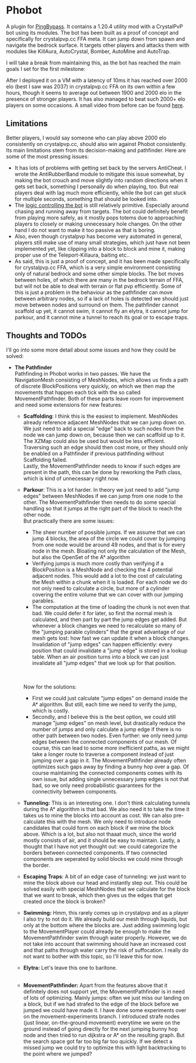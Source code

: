 # Phobot
A plugin for [PingBypass](https://github.com/3arthqu4ke/PingBypass).
It contains a 1.20.4 utility mod with a CrystalPvP bot using its modules.
The bot has been built as a proof of concept and specifically for crystalpvp.cc FFA meta.
It can jump down from spawn and navigate the bedrock surface.
It targets other players and attacks them with modules like KillAura, AutoCrystal, Bomber, AutoMine and AutoTrap.

I will take a break from maintaining this, as the bot has reached the main goals I set for the first milestone:

After I deployed it on a VM with a latency of 10ms it has reached over 2000 elo
(best I saw was 2037) in crystalpvp.cc FFA on its own within a few hours,
though it seems to average out between 1900 and 2000 elo in the presence of stronger players.
It has also managed to beat such 2000+ elo players on some occasions.
A small video from before can be found [here](https://youtu.be/4Mcz-MGM_g8?feature=shared).

## Limitations
Better players, I would say someone who can play above 2000 elo consistently on crystalpvp.cc, should also
win against Phobot consistently. Its main limitations stem from its decision-making and pathfinder.
Here are some of the most pressing issues:
- It has lots of problems with getting set back by the servers AntiCheat.
I wrote the AntiRubberBand module to mitigate this issue somewhat,
by making the bot crouch and move slightly into random directions when it gets set back,
something I personally do when playing, too.
But real players deal with lag much more efficiently, while the bot can get stuck for multiple seconds,
something that should be looked into.
- The [logic controlling the bot](src/main/java/me/earth/phobot/bot/behaviours) is still relatively primitive.
Especially around chasing and running away from targets.
The bot could definitely benefit from playing more safely, as it mostly pops totems due to approaching players to
closely or making unnecessary hole changes.
On the other hand I do not want to make it too passive as that is boring.
- Also, even though crystalpvp has become very automated in general, players still make use of many small strategies,
which just have not been implemented yet, like clipping into a block to block and mine it,
making proper use of the Teleport-Killaura, baiting etc..
- As said, this is just a proof of concept, and it has been made specifically for crystalpvp.cc FFA,
which is a very simple environment consisting only of natural bedrock and some other simple blocks.
The bot moves between holes, of which there are many in the bedrock terrain of FFA, but will not be able to 
deal with terrain or flat pvp efficiently.
Some of this is just a problem in the behaviour as the pathfinder can move between arbitrary nodes,
so if a lack of holes is detected we should just move between nodes and surround on them.
The pathfinder cannot scaffold up yet, it cannot swim, it cannot fly an elytra,
it cannot jump for parkour, and it cannot mine a tunnel to reach its goal or to escape traps.
## Thoughts and TODOs
I'll go into some more detail about some issues and how they could be solved:
- **The Pathfinder**  
  Pathfinding in Phobot works in two passes. 
We have the NavigationMesh consisting of MeshNodes,
which allows us finds a path of discrete BlockPositions very quickly,
on which we then map the movements that happen each tick with the so called MovementPathfinder.
Both of these parts leave room for improvement and need some extensions for new features:
  - **Scaffolding**: I think this is the easiest to implement.
  MeshNodes already reference adjacent MeshNodes that we can jump down on. 
  We just need to add a special "edge" back to such nodes from the node we can jump down on,
  because then we can scaffold up to it.
  The XZMap could also be used but would be less efficient.
  Traversing such an edge should then cost more,
  or they should only be enabled on a Pathfinder if previous pathfinding without Scaffolding failed.  
  Lastly, the MovementPathfinder needs to know if such edges are present in the path, 
  this can be done by reworking the Path class, which is kind of unnecessary right now.
  - **Parkour**: This is a lot harder.
  In theory we just need to add "jump edges" between MeshNodes if we can jump from one node to the other.
  The MovementPathfinder then needs to do some special handling so that it jumps at the right part of the block to
  reach the other node.  
  But practically there are some issues:
    - The sheer number of possible jumps. 
    If we assume that we can jump 4 blocks, the area of the circle we could cover by jumping from one node would
    be around 49 nodes, and that is for every node in the mesh. Bloating not only the calculation of the Mesh,
    but also the OpenSet of the A* algorithm
    - Verifying jumps is much more costly than verifying if a BlockPosition is a MeshNode
    and checking the 4 potential adjacent nodes.
    This would add a lot to the cost of calculating the Mesh within a chunk when it is loaded.
    For each node we do not only need to calculate a circle,
    but more of a cylinder covering the entire volume that we can cover with our jumping parables.
    - The computation at the time of loading the chunk is not even that bad.
    We could defer it for later, so first the normal mesh is calculated, and then part by part the jump edges get added.
    But whenever a block changes we need to recalculate so many of the "jumping parable cylinders" that the great
    advantage of our mesh gets lost: how fast we can update it when a block changes.  
    Invalidation of "jump edges" can happen efficiently: every position that could invalidate a "jump edge"
    is stored in a lookup table. When an air position turns into a block we can just invalidate all "jump edges"
    that we look up for that position.
      
    <br></br>
    Now for the solutions:
    - First we could just calculate "jump edges" on demand inside the A* algorithm.
    But still, each time we need to verify the jump, which is costly.  
    - Secondly, and I believe this is the best option, we could still manage "jump edges" on mesh level, but
    drastically reduce the number of jumps and only calculate a jump edge if there is no other path
    between two nodes.
    Even further: we only need jump edges between the connected components of our mesh.
    Of course, this can lead to some more inefficient paths, as we might take a longer route to traverse
    a component instead of just jumping over a gap in it. The MovementPathfinder already often
    optimizes such gaps away by finding a bunny hop over a gap.
    Of course maintaining the connected components comes with its own issue,
    but adding single unnecessary jump edges is not that bad, so we only need probabilistic guarantees
    for the connectivity between components.
  - **Tunneling:** This is an interesting one.
  I don't think calculating tunnels during the A* algorithm is that bad.
  We also need it to take the time it takes us to mine the blocks into account as cost.
  We can also pre-calculate this with the mesh.
  We only need to introduce node candidates that could form on each block if we mine the block above.
  Which is a lot, but also not thaaat much, since the world mostly consists of air, 
  and it should be easy to maintain.
  Lastly, a thought that I have not yet thought out:
  we could categorize the borders between connected components.
  If two connected components are seperated by solid blocks we could mine through the border.
  - **Escaping Traps**: A bit of an edge case of tunneling:
  we just want to mine the block above our head and instantly step out.
  This could be solved easily with special MeshNodes that we calculate for the block that we want to break,
  which then gives us the edges that get created once the block is broken?
  - **Swimming:** Hmm, this rarely comes up in crystalpvp and as a player I also try to not do it.
  We already build our mesh through liquids, but only at the bottom where the blocks are.
  Just adding swimming logic to the MovementPlayer could already be enough to make the
  MovementPathfinder swim through water properly.
  However, we do not take into account that swimming should have an increased cost
  and that paths through water carry the risk of suffocation.
  I really do not want to bother with this topic, so I'll leave this for now.
  - **Elytra:** Let's leave this one to baritone.
  <br></br>
  - **MovementPathfinder:** Apart from the features above that it definitely does not support yet,
  the MovementPathfinder is in need of lots of optimizing.
  Mainly jumps: often we just miss our landing on a block, but if we had strafed to the edge of the block
  before we jumped we could have made it.
  I have done some experiments over on the movement-experiments branch.
  I introduced strafe nodes (just linear, on-the-ground movement) 
  everytime we were on the ground instead of going directly for the next jumping
  bunny hop node and then tried to run dijkstra or A* on the resulting graph.
  But the search space got far too big far too quickly.
  If we detect a missed jump we could try to optimize this with light backtracking to the point where we jumped?
